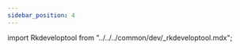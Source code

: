 ```yaml
---
sidebar_position: 4
---
```


import Rkdeveloptool from "../../../common/dev/\_rkdeveloptool.mdx";

<Rkdeveloptool series="rock5" />
